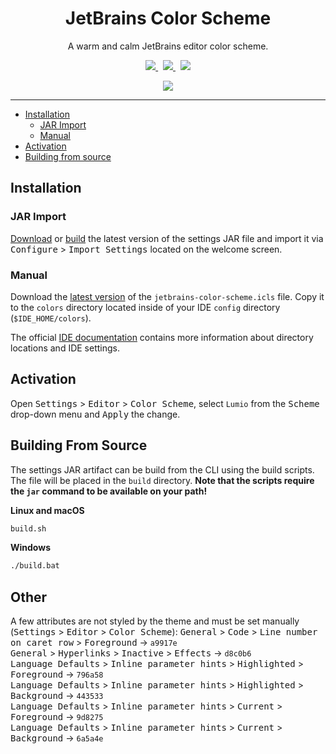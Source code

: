 <h1 align="center">JetBrains Color Scheme</h1>

<p align="center">A warm and calm JetBrains editor color scheme.</p>

<p align="center">
  <a href="https://github.com/arcticicestudio/lumio">
    <img src="https://img.shields.io/badge/color_palette-Lumio-9d8275.svg?style=flat-square" />
  </a>
  &nbsp;
  <a href="https://github.com/arcticicestudio/nord-jetbrains-editor">
    <img src="https://img.shields.io/badge/fork_of-Nord_JetBrains_Editor-958e6f.svg?style=flat-square" />
  </a>
  &nbsp;
  <a href="https://github.com/tonsky/FiraCode">
    <img src="https://img.shields.io/badge/font-Fira_Code-7e625e.svg?style=flat-square" />
  </a>
</p>

<p align="center"><img src="https://raw.githubusercontent.com/lippenstift/jetbrains-color-scheme/develop/src/assets/scrot-top.png"/><br></p>

---

* [Installation](#installation)
  * [JAR Import](#jar-import)
  * [Manual](#manual)
* [Activation](#activation)
* [Building from source](#building-from-source)

## Installation

### JAR Import

[Download](https://github.com/lippenstift/jetbrains-color-scheme/releases/latest) or [build](#building-from-source) the
latest version of the settings JAR file and import it via <kbd>Configure</kbd> > <kbd>Import Settings</kbd> located on
the welcome screen.


### Manual

Download the [latest version](https://github.com/lippenstift/jetbrains-color-scheme/releases/latest) of the
`jetbrains-color-scheme.icls` file. Copy it to the `colors` directory located inside of your IDE `config`
directory (`$IDE_HOME/colors`).

The official [IDE documentation](https://www.jetbrains.com/help/idea/project-and-ide-settings.html#d1733494e174)
contains more information about directory locations and IDE settings.

## Activation

Open <kbd>Settings</kbd> > <kbd>Editor</kbd> > <kbd>Color Scheme</kbd>, select `Lumio` from the <kbd>Scheme</kbd>
drop-down menu and <kbd>Apply</kbd> the change.


## Building From Source

The settings JAR artifact can be build from the CLI using the build scripts. The file will be placed in the `build`
directory. **Note that the scripts require the `jar` command to be available on your path!**

**Linux and macOS**

```sh
build.sh
```

**Windows**

```sh
./build.bat
```


## Other

A few attributes are not styled by the theme and must be set manually (<kbd>Settings</kbd> > <kbd>Editor</kbd> > <kbd>Color Scheme</kbd>):
<kbd>General</kbd> > <kbd>Code</kbd> > <kbd>Line number on caret row</kbd> > <kbd>Foreground</kbd> → `a9917e`  
<kbd>General</kbd> > <kbd>Hyperlinks</kbd> > <kbd>Inactive</kbd> > <kbd>Effects</kbd> → `d8c0b6`  
<kbd>Language Defaults</kbd> > <kbd>Inline parameter hints</kbd> > <kbd>Highlighted</kbd> > <kbd>Foreground</kbd> → `796a58`  
<kbd>Language Defaults</kbd> > <kbd>Inline parameter hints</kbd> > <kbd>Highlighted</kbd> > <kbd>Background</kbd> → `443533`  
<kbd>Language Defaults</kbd> > <kbd>Inline parameter hints</kbd> > <kbd>Current</kbd> > <kbd>Foreground</kbd> → `9d8275`  
<kbd>Language Defaults</kbd> > <kbd>Inline parameter hints</kbd> > <kbd>Current</kbd> > <kbd>Background</kbd> → `6a5a4e`
